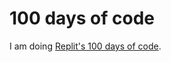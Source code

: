# 100 days of code

I am doing [Replit's 100 days of code]( https://replit.com/learn/100-days-of-python/hub).